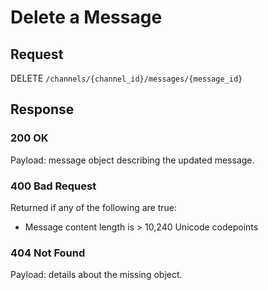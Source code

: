 # Delete a Message

## Request
DELETE `/channels/{channel_id}/messages/{message_id}`

## Response
### 200 OK
Payload: message object describing the updated message.

### 400 Bad Request
Returned if any of the following are true:
* Message content length is > 10,240 Unicode codepoints

### 404 Not Found
Payload: details about the missing object.
